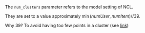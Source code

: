 The `num_clusters` parameter refers to the model setting of NCL.

They are set to a value approximately $\min(numUser, numItem)$//39. 

Why 39? To avoid having too few points in a cluster (see [link](https://github.com/facebookresearch/faiss/blob/833d417db1b6b6fd4b19e092f735373f07eab33f/Clustering.cpp#L40))
